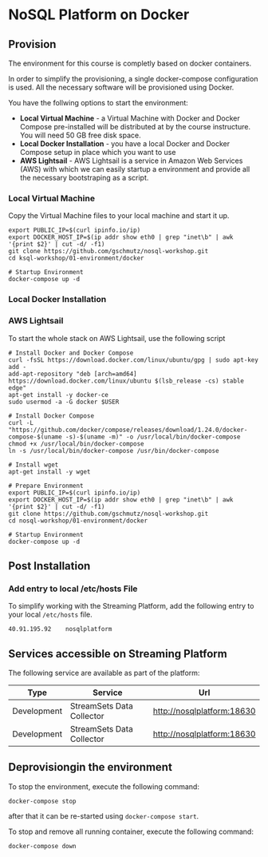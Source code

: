 # NoSQL Platform on Docker

## Provision
The environment for this course is completly based on docker containers. 

In order to simplify the provisioning, a single docker-compose configuration is used. All the necessary software will be provisioned using Docker. 

You have the follwing options to start the environment:

 * **Local Virtual Machine** - a Virtual Machine with Docker and Docker Compose pre-installed will be distributed at by the course instructure. You will need 50 GB free disk space.
 * **Local Docker Installation** - you have a local Docker and Docker Compose setup in place which you want to use
 * **AWS Lightsail** - AWS Lightsail is a service in Amazon Web Services (AWS) with which we can easily startup a environment and provide all the necessary bootstraping as a script.

### Local Virtual Machine

Copy the Virtual Machine files to your local machine and start it up. 

```
export PUBLIC_IP=$(curl ipinfo.io/ip)
export DOCKER_HOST_IP=$(ip addr show eth0 | grep "inet\b" | awk '{print $2}' | cut -d/ -f1)
git clone https://github.com/gschmutz/nosql-workshop.git
cd ksql-workshop/01-environment/docker

# Startup Environment
docker-compose up -d
```


### Local Docker Installation



### AWS Lightsail
To start the whole stack on AWS Lightsail, use the following script

```
# Install Docker and Docker Compose
curl -fsSL https://download.docker.com/linux/ubuntu/gpg | sudo apt-key add -
add-apt-repository "deb [arch=amd64] https://download.docker.com/linux/ubuntu $(lsb_release -cs) stable edge"
apt-get install -y docker-ce
sudo usermod -a -G docker $USER

# Install Docker Compose
curl -L "https://github.com/docker/compose/releases/download/1.24.0/docker-compose-$(uname -s)-$(uname -m)" -o /usr/local/bin/docker-compose
chmod +x /usr/local/bin/docker-compose
ln -s /usr/local/bin/docker-compose /usr/bin/docker-compose

# Install wget
apt-get install -y wget

# Prepare Environment
export PUBLIC_IP=$(curl ipinfo.io/ip)
export DOCKER_HOST_IP=$(ip addr show eth0 | grep "inet\b" | awk '{print $2}' | cut -d/ -f1)
git clone https://github.com/gschmutz/nosql-workshop.git
cd nosql-workshop/01-environment/docker

# Startup Environment
docker-compose up -d
```



## Post Installation


### Add entry to local /etc/hosts File
To simplify working with the Streaming Platform, add the following entry to your local `/etc/hosts` file. 

```
40.91.195.92	nosqlplatform
```

## Services accessible on Streaming Platform
The following service are available as part of the platform:

Type | Service | Url
------|------- | -------------
Development | StreamSets Data Collector | <http://nosqlplatform:18630>
Development | StreamSets Data Collector | <http://nosqlplatform:18630>


## Deprovisiongin the environment
To stop the environment, execute the following command:

```
docker-compose stop
```

after that it can be re-started using `docker-compose start`.

To stop and remove all running container, execute the following command:

```
docker-compose down
```

